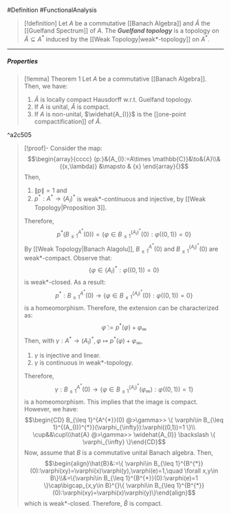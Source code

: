 #Definition #FunctionalAnalysis 

> [!definition]
> Let $A$ be a commutative [[Banach Algebra]] and $\hat{A}$ the [[Guelfand Spectrum]] of $A$. The ***Guelfand topology*** is a topology on $\hat{A}\subseteq A^{*}$ induced by the [[Weak Topology|weak*-topology]] on $A^{*}$.
---
##### Properties
> [!lemma] Theorem 1
> Let $A$ be a commutative [[Banach Algebra]]. Then, we have: 
> 1. $\hat{A}$ is locally compact Hausdorff w.r.t. Guelfand topology.
> 2. If $A$ is unital, $\hat{A}$ is compact.
> 3. If $A$ is non-unital, $\widehat{A_{I}}$ is the [[one-point compactification]] of $\hat{A}$.

^a2c505

> [!proof]-
> Consider the map: $$\begin{array}{cccc} {p:}&{A_{I}:=A\times \mathbb{C}}&\to&{A}\\&{(x,\lambda)} &\mapsto & {x} \end{array}{}$$Then, 
> 1. $\left\| p \right\|=1$ and 
> 2. $p^{*}:A^{*}\to(A_{I})^{*}$ is weak*-continuous and injective, by [[Weak Topology|Proposition 3]].
> 
> Therefore, $$p^{*}(B_{\leq 1}^{A^{*}}(0))=\{ \varphi\in B_{\leq 1}^{(A_{I})^{*}}(0):\varphi((0,1))=0 \}$$By [[Weak Topology|Banach Alagolu]], $B_{\leq 1}^{A^{*}}(0)$ and $B_{\leq 1}^{(A_{I})^{*}}(0)$ are weak\*-compact. Observe that: 
> $$\{ \varphi\in (A_{I})^{*}:\varphi((0,1))=0 \}$$ is weak\*-closed. As a result: $$p^{*}:B_{\leq 1}^{A^{*}}(0)\to \{ \varphi\in B_{\leq 1}^{(A_{I})^{*}}(0):\varphi((0,1))=0 \}$$is a homeomorphism. Therefore, the extension can be characterized as: $$\tilde{\varphi}:=p^{*}(\varphi)+\varphi_{\infty}$$Then, with $\gamma:A^{*}\to(A_{I})^{*},\varphi\mapsto p^{*}(\varphi)+\varphi_{\infty}$, 
> 1. $\gamma$ is injective and linear.
> 2. $\gamma$ is continuous in weak\*-topology.
>    
>  Therefore, $$\gamma:B_{\leq 1}^{A^{*}}(0)\to \{ \varphi\in B_{\leq 1}^{(A_{I})^{*}}(\varphi_{\infty}):\varphi((0,1))=1 \}$$is a homeomorphism. This implies that the image is compact. However, we have: $$\begin{CD} B_{\leq 1}^{A^{*}}(0) @>\gamma>> \{ \varphi\in B_{\leq 1}^{(A_{I})^{*}}(\varphi_{\infty}):\varphi((0,1))=1 \}\\ \cup&&\cup\\\hat{A} @>\gamma>> \widehat{A_{I}} \backslash \{ \varphi_{\infty} \}\end{CD}$$
>  Now, assume that $B$ is a commutative unital Banach algebra. Then, $$\begin{align}\hat{B}&:=\{ \varphi\in B_{\leq 1}^{B^{*}}(0):\varphi(xy)=\varphi(x)\varphi(y),\varphi(e)=1,\quad \forall x,y\in B\}\\&=\{\varphi\in B_{\leq 1}^{B^{*}}(0):\varphi(e)=1 \}\cap\bigcap_{x,y\in B}^{}\{ \varphi\in B_{\leq 1}^{B^{*}}(0):\varphi(xy)=\varphi(x)\varphi(y)\}\end{align}$$which is weak\*-closed. Therefore, $\hat{B}$ is compact. 
